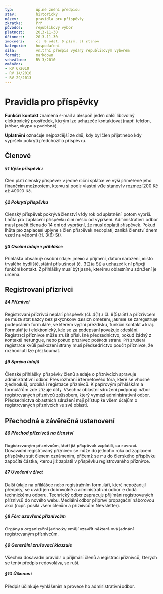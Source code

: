 ```yaml
---
typ:          úplné znění předpisu
stav:         historický
název:        pravidla pro příspěvky
zkratka:      PrP
původce:      republikový výbor
platnost:     2013-11-30
účinnost:     2013-11-30
zmocnění:     čl. 9 odst. 5 písm. a) stanov
kategorie:    hospodaření
síla:         vnitřní předpis vydaný republikovým výborem
formát:       markdown
schváleno:    RV 3/2010
změněno:
- RV 6/2010
- RV 14/2010
- RV 29/2013
---
```


# Pravidla pro příspěvky

**Funkční kontakt** znamená e-mail a alespoň jeden další libovolný elektronický prostředek, kterým lze uchazeče kontaktovat (např. telefon, jabber, skype a podobné).

**Uplatnění** označuje nejpozdější ze dnů, kdy byl člen přijat nebo kdy vypršelo pokrytí předchozího příspěvku.

## Členové

##### §1 Výše příspěvku

Člen platí členský příspěvek v jedné roční splátce ve výši přiměřené jeho finančním možnostem, kterou si podle vlastní vůle stanoví v rozmezí 200 Kč až 49999 Kč.

##### §2 Pokrytí příspěvku

Členský příspěvek pokrývá členství vždy rok od uplatnění, potom vyprší. Lhůta pro zaplacení příspěvku činí měsíc od vypršení. Administrativní odbor musí poučit člena do 14 dní od vypršení, že musí doplatit příspěvek. Pokud lhůta pro zaplacení uplyne a člen příspěvek nedoplatí, zaniká členství dnem vzetí na vědomí (čl. 3(6) St).

##### §3 Osobní údaje v přihlášce

Přihláška obsahuje osobní údaje: jméno a příjmení, datum narození, místo trvalého bydliště, státní příslušnost (čl. 3(2)a St) a uchazeč k ní připojí funkční kontakt. Z přihlášky musí být jasné, kterému oblastnímu sdružení je určena.

## Registrovaní příznivci

##### §4 Příznivci

Registrovaní příznivci neplatí příspěvek (čl. 4(1) a čl. 9(5)a St) a příznivcem se může stát každý bez jakýchkoliv dalších omezení, jakmile se zaregistruje podepsáním formuláře, ve kterém vyplní přezdívku, funkční kontakt a kraj. Formulář je i elektronický, kde se za podepsání považuje odeslání. Registraci příznivce může zrušit příslušné předsednictvo, pokud žádný z kontaktů nefunguje, nebo pokud příznivec poškodí stranu. Při zrušení registrace kvůli poškození strany musí předsednictvo poučit příznivce, že rozhodnutí lze přezkoumat.

##### §5 Správa údajů

Členské přihlášky, příspěvky členů a údaje o příznivcích spravuje administrativní odbor. Přes rozhraní internetového fóra, které se vhodně zjednoduší, probíhá i registrace příznivců. K papírovým přihláškám a formulářům zde zřizuje účty. Všechna oblastní sdružení podporují nábor registrovaných příznivců způsobem, který vymezí administrativní odbor. Předsednictva oblastních sdružení mají přístup ke všem údajům o registrovaných příznivcích ve své oblasti.

## Přechodná a závěrečná ustanovení

##### §6 Přechod příznivců na členství
Registrovaným příznivcům, kteří již příspěvek zaplatili, se nevrací. Dosavadní registrovaný příznivec se může do jednoho roku od zaplacení příspěvku stát členem oznámením, přičemž se mu do členského příspěvku započítá částka, kterou již zaplatil v příspěvku registrovaného příznivce.

##### §7 Uvedení v život

Další údaje na přihlášce nebo registračním formuláři, které nepožadují předpisy, se uvádí jen dobrovolně a administrativní odbor je dodá technickému odboru. Technický odbor zapracuje přijímání registrovaných příznivců do nového webu. Mediální odbor připraví propagační náborovou akci (např. posílá všem členům a příznivcům Newsletter).

##### §8 Fóra uzavřená příznivcům

Orgány a organizační jednotky smějí uzavřít některá svá jednání registrovaným příznivcům.

##### §9 Generální zrušovací klauzule

Všechna dosavadní pravidla o přijímání členů a registraci příznivců, kterých se tento předpis nedovolává, se ruší.

##### §10 Účinnost

Předpis účinkuje vyhlášením a provede ho administrativní odbor.
